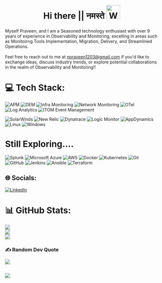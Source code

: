<h1 align="center">Hi there || नमस्ते  <img src="https://raw.githubusercontent.com/nixin72/nixin72/master/wave.gif" 
         alt="Waving hand animated gif"
         height="45"
         width="45" /></h1>
<h3 align="center">
</h3>

Myself Praveen, and I am a Seasoned technology enthusiast with over 9 years of experience in Observability and Monitoring, excelling in areas such as Monitoirng Tools Implementation, Migration, Delivery, and Streamlined Operations. <br><br>Feel free to reach out to me at npraveen1203@gmail.com if you'd like to exchange ideas, discuss industry trends, or explore potential collaborations in the realm of Observability and Monitoring!!
 

# 💻 Tech Stack:

![APM](https://img.shields.io/badge/Application%20Performance%20Monitoring(APM)-FF5733?style=for-the-badge&logoColor=white)
![DEM](https://img.shields.io/badge/Digital%20experience%20monitoring(DEM)-9C27B0?style=for-the-badge&logoColor=white)
![Infra Monitoring](https://img.shields.io/badge/Infrastructure%20Monitoring-3F51B5?style=for-the-badge&logoColor=white)
![Network Monitoring](https://img.shields.io/badge/Network%20Performance%20Monitoring(NPM)-2196F3?style=for-the-badge&logoColor=white)
![OTel](https://img.shields.io/badge/-Open%20Telemetry(OTel)-D50000?style=for-the-badge&logo=OTel&logoColor=white)
![Log Analytics](https://img.shields.io/badge/-Log%20Analytics-00BCD4?style=for-the-badge&logoColor=white)
![ITOM Event Management](https://img.shields.io/badge/-ITOM%20Event%20Management-4CAF50?style=for-the-badge&logoColor=white)

![SolarWinds](https://img.shields.io/badge/-SolarWinds-FF9800?style=for-the-badge&logoColor=white)
![New Relic](https://img.shields.io/badge/-New%20Relic-795548?style=for-the-badge&logo=newrelic&logoColor=white)
![Dynatrace](https://img.shields.io/badge/-Dynatrace-9E9E9E?style=for-the-badge&logo=dynatrace&logoColor=white)
![Logic Monitor](https://img.shields.io/badge/-Logic%20Monitor-607D8B?style=for-the-badge&logoColor=white)
![AppDynamics](https://img.shields.io/badge/-AppDynamics-3D5AFE?style=for-the-badge&logo=appdynamics&logoColor=white)
![Linux](https://img.shields.io/badge/-Linux-FCC624?style=for-the-badge&logo=linux&logoColor=black)
![Windows](https://img.shields.io/badge/-Windows-0078D6?style=for-the-badge&logo=windows&logoColor=white)

# Still Exploring....
![Splunk](https://img.shields.io/badge/-Splunk-AA00FF?style=for-the-badge&logo=splunk&logoColor=white)
![Microsoft Azure](https://img.shields.io/badge/Azure-448AFF?style=for-the-badge&logo=microsoft-azure&logoColor=white)
![AWS](https://img.shields.io/badge/AWS-FF6F00?style=for-the-badge&logoColor=white)
![Docker](https://img.shields.io/badge/-Docker-00C853?style=for-the-badge&logo=docker&logoColor=white)
![Kubernetes](https://img.shields.io/badge/-Kubernetes-1DE9B6?style=for-the-badge&logo=kubernetes&logoColor=white)
![Git](https://img.shields.io/badge/-Git-FFC107?style=for-the-badge&logo=git&logoColor=white)
![GitHub](https://img.shields.io/badge/-GitHub-FF3D00?style=for-the-badge&logo=github&logoColor=white)
![Jenkins](https://img.shields.io/badge/-Jenkins-D50000?style=for-the-badge&logo=jenkins&logoColor=white)
![Ansible](https://img.shields.io/badge/-Ansible-2979FF?style=for-the-badge&logo=ansible&logoColor=white)
![Terraform](https://img.shields.io/badge/-Terraform-7B42BC?style=for-the-badge&logo=terraform&logoColor=white)


## 🌐 Socials:
[![LinkedIn](https://img.shields.io/badge/LinkedIn-%230077B5.svg?logo=linkedin&logoColor=white)](https://linkedin.com/in/praveennaidu)

# 📊 GitHub Stats:
![](https://github-readme-stats.vercel.app/api?username=observex&theme=shades-of-purple&hide_border=false&include_all_commits=false&count_private=false)<br/>
![](https://github-readme-streak-stats.herokuapp.com/?user=observex&theme=shades-of-purple&hide_border=false)<br/>
![](https://github-readme-stats.vercel.app/api/top-langs/?username=observex&theme=shades-of-purple&hide_border=false&include_all_commits=false&count_private=false&layout=compact)

### ✍️ Random Dev Quote
![](https://quotes-github-readme.vercel.app/api?type=horizontal&theme=merko)

![](https://visitcount.itsvg.in/api?id=ObserveX&label=Profile%20Views&color=4&icon=5&pretty=false)
---

<!-- Proudly created with GPRM ( https://gprm.itsvg.in ) -->
